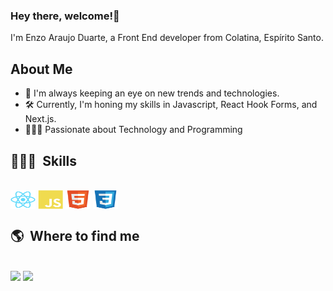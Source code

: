 ### Hey there, welcome!👋
I'm Enzo Araujo Duarte, a Front End developer from Colatina, Espírito Santo.

## About Me

- 🤔 I'm always keeping an eye on new trends and technologies.
- 🛠️ Currently, I'm honing my skills in Javascript, React Hook Forms, and Next.js.
- 🧑🏽‍💻 Passionate about Technology and Programming

## 👨🏻‍💻 &nbsp;Skills ##
<div style="display: inline_block"><br>
  <img align="center" height="30" width="40" alt="react" src="https://raw.githubusercontent.com/devicons/devicon/master/icons/react/react-original.svg">
  <img align="center" height="30" width="40" alt="javascript" src="https://raw.githubusercontent.com/devicons/devicon/master/icons/javascript/javascript-plain.svg">
  <img align="center" height="30" width="40" alt="html5" src="https://raw.githubusercontent.com/devicons/devicon/master/icons/html5/html5-original.svg">
  <img align="center" height="30" width="40" alt="css3" src="https://raw.githubusercontent.com/devicons/devicon/master/icons/css3/css3-original.svg">
</div>

## 🌎 &nbsp;Where to find me ##
<div style="display: inline_block"><br> 
  <a href="https://www.linkedin.com/in/enzo-araujo-duarte-4669b5260/" target="_blank"><img src="https://img.shields.io/badge/-LinkedIn-%230077B5?style=for-the-badge&logo=linkedin&logoColor=white" target="_blank"></a> 
  <a href = "mailto:araujoduarteenzo@gail.com"><img src="https://img.shields.io/badge/-Gmail-%23333?style=for-the-badge&logo=gmail&logoColor=white" target="_blank"></a>
</div>

